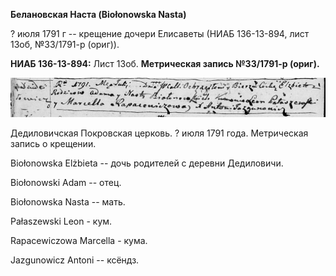 **Белановская Наста (Biołonowska Nasta)**

? июля 1791 г -- крещение дочери Елисаветы (НИАБ 136-13-894, лист 13об,
№33/1791-р (ориг)).

**НИАБ 136-13-894:** Лист 13об. **Метрическая запись №33/1791-р
(ориг).**

![](./media/98826998e044a5eed868cfe4b5dee2ea25cc3b0d.png)

Дедиловичская Покровская церковь. ? июля 1791 года. Метрическая запись о
крещении.

Biołonowska Elżbieta -- дочь родителей с деревни Дедиловичи.

Biołonowski Adam -- отец.

Biołonowska Nasta -- мать.

Pałaszewski Leon - кум.

Rapacewiczowa Marcella - кума.

Jazgunowicz Antoni -- ксёндз.
